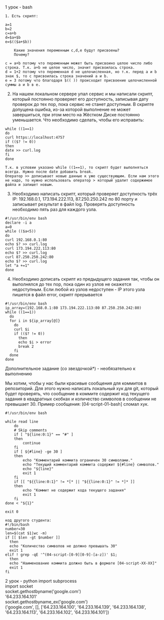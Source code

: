 1 урок - bash

    1. Есть скрипт:

    a=1
    b=2
    c=a+b
    d=$a+$b
    e=$(($a+$b))

        Какие значения переменным c,d,e будут присвоены?
        Почему?
        
```
c = a+b потому что переменным может быть присвоино целое число либо строка. Т.к. a+b не целое число, значит присвоилась строка.
d = 1+2 потому что переменная d не целочисленная, но т.к. перед a и b знак $, то с присвоилась строка значений a и b.
e = 3 потому что благодаря $(( )) происходит присвоение целочисленной суммы a и b в e.
```

2.    На нашем локальном сервере упал сервис и мы написали скрипт, который постоянно проверяет его доступность, записывая дату проверок до тех пор, пока сервис не станет доступным. В скрипте допущена ошибка, из-за которой выполнение не может завершиться, при этом место на Жёстком Диске постоянно уменьшается. Что необходимо сделать, чтобы его исправить:

    while ((1==1)
    do
    curl https://localhost:4757
    if (($? != 0))
    then
    date >> curl.log
    fi
    done
```
Т.к. в условии указано while ((1==1), то скрипт будет выполняться всегда. Нужно после date добавить break.
Оператор >> дописывает новые данные к уже существующим. Если нам этого не надо, то нужно использовать оператор > который удалит содержимое файла и запишет новым.
```

 3.   Необходимо написать скрипт, который проверяет доступность трёх IP: 192.168.0.1, 173.194.222.113, 87.250.250.242 по 80 порту и записывает результат в файл log. Проверять доступность необходимо пять раз для каждого узла.
```
#!/usr/bin/env bash
declare -i a
a=0
while (($a<5))
do 
curl 192.168.0.1:80
echo $? >> curl.log
curl 173.194.222.113:80
echo $? >> curl.log
curl 87.250.250.242:80
echo $? >> curl.log
let "a +=1"
done
```

4.    Необходимо дописать скрипт из предыдущего задания так, чтобы он выполнялся до тех пор, пока один из узлов не окажется недоступным. Если любой из узлов недоступен - IP этого узла пишется в файл error, скрипт прерывается
```
#!/usr/bin/env bash
ip_array=(192.168.0.1:80 173.194.222.113:80 87.250.250.242:80)
while ((1==1))
  do
  for i in ${ip_array[@]}
    do
    curl $i
    if (($? != 0))
      then
      echo $i > error
      break 2
    fi
  done
done

```
Дополнительное задание (со звездочкой*) - необязательно к выполнению

Мы хотим, чтобы у нас были красивые сообщения для коммитов в репозиторий. Для этого нужно написать локальный хук для git, который будет проверять, что сообщение в коммите содержит код текущего задания в квадратных скобках и количество символов в сообщении не превышает 30. Пример сообщения: [04-script-01-bash] сломал хук.
```
#!/usr/bin/env bash

while read line
    do
    # Skip comments
    if [ "${line:0:1}" == "#" ]
    then
        continue
    fi
    if [ ${#line} -ge 30 ]
    then
        echo "Комментарий коммита ограничен 30 символами."
        echo "Текущий комментарий коммита содержит ${#line} символов."
        echo "${line}"
        exit 1
    fi
    if [[ "${{line:0:1}" != *[* || "${{line:0:1}" != *]* ]]
    then
        echo "Коммит не содержит кода текущего задания"
        exit 1
    fi
done < "${1}"

exit 0

код другого студента:
#!/bin/bash
number=30
len=$(cat $1|wc -m)
if [[ $len -gt $number ]]
  then
  echo "Количество символов не должно превышать 30"
  exit 1
elif ! grep -qE '^(04-script-[0-9][0-9]-[a-z])' $1;
  then
  echo "Наименование коммита должно быть в формате [04-script-XX-XX]"
  exit 1
fi

```


2 урок - python
import subprocess  
import socket  
socket.gethostbyname('google.com')  
'64.233.164.101'  
socket.gethostbyname_ex('google.com')  
('google.com', [], ['64.233.164.100', '64.233.164.139', '64.233.164.138', '64.233.164.113', '64.233.164.102', '64.233.164.101'])  

